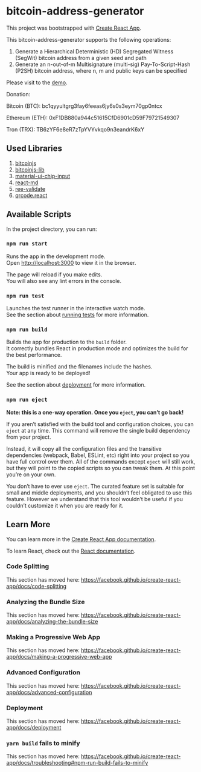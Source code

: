 # bitcoin-address-generator
This project was bootstrapped with [Create React App](https://github.com/facebook/create-react-app).

This bitcoin-address-generator supports the following operations:

1. Generate a Hierarchical Deterministic (HD) Segregated Witness (SegWit) bitcoin address from a given seed and path
2. Generate an n-out-of-m Multisignature (multi-sig) Pay-To-Script-Hash (P2SH) bitcoin address, where n, m and public keys can be specified

Please visit to the [demo](https://mattopolitan.github.io/bitcoin-address-generator/).

Donation: 

Bitcoin (BTC): bc1qyyultgrg3fay6feeas6jy6s0s3eym70gp0ntcx

Ethereum (ETH): 0xF1DB880a944c51615CfD6901cD59F79721549307

Tron (TRX): TB6zYF6e8eR7zTpYVYvkqo9n3eandrK6xY

## Used Libraries 
1. [bitcoinjs](https://github.com/bitcoinjs)
2. [bitcoinjs-lib](https://github.com/bitcoinjs/bitcoinjs-lib)
3. [material-ui-chip-input](https://github.com/TeamWertarbyte/material-ui-chip-input)
4. [react-md](https://react-md.dev/)
5. [ree-validate](https://github.com/moeen-basra/ree-validate)
6. [qrcode.react](https://github.com/zpao/qrcode.react)

## Available Scripts

In the project directory, you can run:

### `npm run start`

Runs the app in the development mode.<br />
Open [http://localhost:3000](http://localhost:3000) to view it in the browser.

The page will reload if you make edits.<br />
You will also see any lint errors in the console.

### `npm run test`

Launches the test runner in the interactive watch mode.<br />
See the section about [running tests](https://facebook.github.io/create-react-app/docs/running-tests) for more information.

### `npm run build`

Builds the app for production to the `build` folder.<br />
It correctly bundles React in production mode and optimizes the build for the best performance.

The build is minified and the filenames include the hashes.<br />
Your app is ready to be deployed!

See the section about [deployment](https://facebook.github.io/create-react-app/docs/deployment) for more information.

### `npm run eject`

**Note: this is a one-way operation. Once you `eject`, you can’t go back!**

If you aren’t satisfied with the build tool and configuration choices, you can `eject` at any time. This command will remove the single build dependency from your project.

Instead, it will copy all the configuration files and the transitive dependencies (webpack, Babel, ESLint, etc) right into your project so you have full control over them. All of the commands except `eject` will still work, but they will point to the copied scripts so you can tweak them. At this point you’re on your own.

You don’t have to ever use `eject`. The curated feature set is suitable for small and middle deployments, and you shouldn’t feel obligated to use this feature. However we understand that this tool wouldn’t be useful if you couldn’t customize it when you are ready for it.

## Learn More

You can learn more in the [Create React App documentation](https://facebook.github.io/create-react-app/docs/getting-started).

To learn React, check out the [React documentation](https://reactjs.org/).

### Code Splitting

This section has moved here: https://facebook.github.io/create-react-app/docs/code-splitting

### Analyzing the Bundle Size

This section has moved here: https://facebook.github.io/create-react-app/docs/analyzing-the-bundle-size

### Making a Progressive Web App

This section has moved here: https://facebook.github.io/create-react-app/docs/making-a-progressive-web-app

### Advanced Configuration

This section has moved here: https://facebook.github.io/create-react-app/docs/advanced-configuration

### Deployment

This section has moved here: https://facebook.github.io/create-react-app/docs/deployment

### `yarn build` fails to minify

This section has moved here: https://facebook.github.io/create-react-app/docs/troubleshooting#npm-run-build-fails-to-minify
